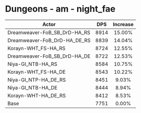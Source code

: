 # Dungeons - am - night_fae
| Actor | DPS | Increase |
|---|:---:|:---:|
|Dreamweaver-FoB_SB_DrD-HA_RS|8914|15.00%|
|Dreamweaver-FoB_DrD-HA_DE_RS|8839|14.04%|
|Korayn-WHT_FS-HA_RS|8724|12.55%|
|Dreamweaver-FoB_SB_DrD-HA_DE|8722|12.53%|
|Niya-GI_NTB-HA_RS|8584|10.75%|
|Korayn-WHT_FS-HA_DE|8543|10.22%|
|Niya-GI_NTP-HA_DE_RS|8451|9.03%|
|Niya-GI_NTB-HA_DE|8444|8.94%|
|Korayn-WHT-HA_DE_RS|8412|8.53%|
|Base|7751|0.00%|
